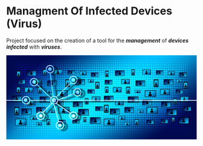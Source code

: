 # Managment Of Infected Devices (Virus)
Project focused on the creation of a tool for the ***management*** of ***devices*** ***infected*** with ***viruses***.

<p align="center">
  <img src="img/cyber1.jpg" />
</p>
